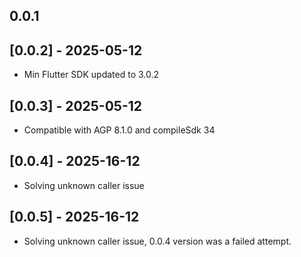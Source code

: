 ## 0.0.1

## [0.0.2] - 2025-05-12
- Min Flutter SDK updated to 3.0.2


## [0.0.3] - 2025-05-12
- Compatible with AGP 8.1.0 and compileSdk 34

## [0.0.4] - 2025-16-12
- Solving unknown caller issue

## [0.0.5] - 2025-16-12
- Solving unknown caller issue, 0.0.4 version was a failed attempt.

